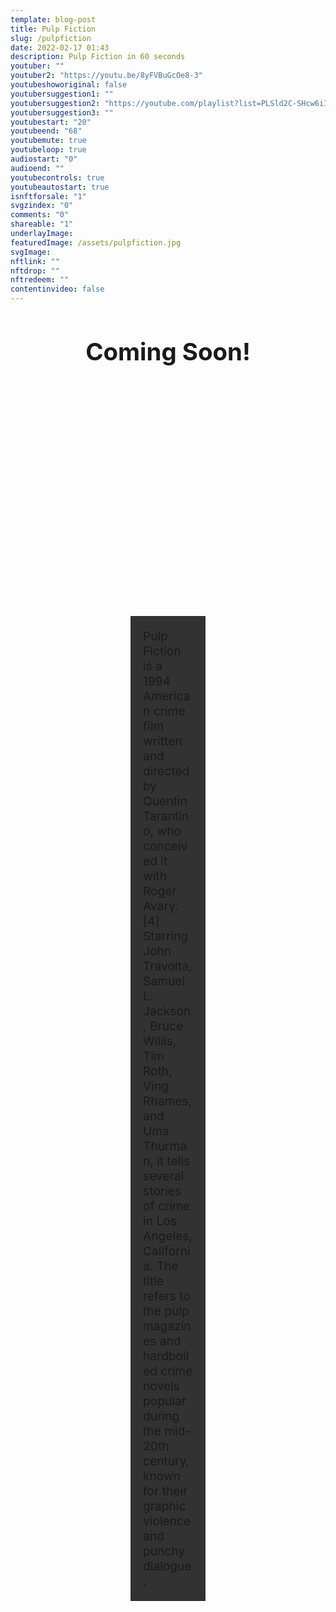 ```yaml
---
template: blog-post
title: Pulp Fiction  
slug: /pulpfiction
date: 2022-02-17 01:43
description: Pulp Fiction in 60 seconds
youtuber: ""
youtuber2: "https://youtu.be/8yFVBuGcOe8-3"
youtubeshoworiginal: false
youtubersuggestion1: ""
youtubersuggestion2: "https://youtube.com/playlist?list=PLSld2C-SHcw6iI-8VdTwswUmghftk2chW"
youtubersuggestion3: ""
youtubestart: "20"
youtubeend: "68"
youtubemute: true
youtubeloop: true
audiostart: "0"
audioend: ""
youtubecontrols: true
youtubeautostart: true
isnftforsale: "1"
svgzindex: "0"
comments: "0"
shareable: "1"
underlayImage: 
featuredImage: /assets/pulpfiction.jpg
svgImage: 
nftlink: ""
nftdrop: ""
nftredeem: ""
contentinvideo: false
---
```


<h2 class="tronText" style="display:grid; place-content:center; text-align:center; font-size:4vw;">
        <div class="">Coming Soon!</div>
      </h2>

<div style="margin:10vh 20vw; padding:20px; background-color:rgba(0, 0, 0, 0.8); font-size:clamp(.8rem, 2vw, 2rem);">
      Pulp Fiction is a 1994 American crime film written and directed by Quentin Tarantino, who conceived it with Roger Avary.[4] Starring John Travolta, Samuel L. Jackson, Bruce Willis, Tim Roth, Ving Rhames, and Uma Thurman, it tells several stories of crime in Los Angeles, California. The title refers to the pulp magazines and hardboiled crime novels popular during the mid-20th century, known for their graphic violence and punchy dialogue.

